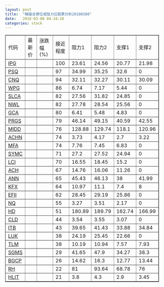 ```yaml
---
layout: post
title:  "触碰支撑位或阻力位股票分析20180308"
date:   2018-03-08 04:34:26
categories: stock
---
```

<script type="text/javascript">
var stockList = []
stockList.push('gb_ipg');
stockList.push('gb_psq');
stockList.push('gb_cnq');
stockList.push('gb_wpg');
stockList.push('gb_slca');
stockList.push('gb_nwl');
stockList.push('gb_gca');
stockList.push('gb_prgs');
stockList.push('gb_midd');
stockList.push('gb_achn');
stockList.push('gb_mfa');
stockList.push('gb_symc');
stockList.push('gb_lci');
stockList.push('gb_ach');
stockList.push('gb_ann');
stockList.push('gb_kfx');
stockList.push('gb_efii');
stockList.push('gb_nq');
stockList.push('gb_hd');
stockList.push('gb_cld');
stockList.push('gb_itb');
stockList.push('gb_luk');
stockList.push('gb_tlm');
stockList.push('gb_sgms');
stockList.push('gb_bgcp');
stockList.push('gb_rh');
stockList.push('gb_hlit');
</script>
<table border="1">
 <tr>
 <td>代码</td>
 <td>最新价</td>
 <td>涨跌幅(%)</td>
 <td>接近程度</td>
 <td>阻力1</td>
 <td>阻力2</td>
 <td>支撑1</td>
 <td>支撑2</td>
</tr>
  <tr id="ipg" class="red">
  <td><a href="http://stock.finance.sina.com.cn/usstock/quotes/IPG.html" target="_blank">IPG</a></td><td></td><td></td><td>100</td><td>23.61</td><td>24.56</td><td>20.77</td><td>21.98</td></tr>
  <tr id="psq" class="green">
  <td><a href="http://stock.finance.sina.com.cn/usstock/quotes/PSQ.html" target="_blank">PSQ</a></td><td></td><td></td><td>97</td><td>34.99</td><td>35.25</td><td>32.6</td><td>0</td></tr>
  <tr id="cnq" class="green">
  <td><a href="http://stock.finance.sina.com.cn/usstock/quotes/CNQ.html" target="_blank">CNQ</a></td><td></td><td></td><td>94</td><td>32.11</td><td>32.27</td><td>30.11</td><td>30.09</td></tr>
  <tr id="wpg" class="red">
  <td><a href="http://stock.finance.sina.com.cn/usstock/quotes/WPG.html" target="_blank">WPG</a></td><td></td><td></td><td>86</td><td>6.74</td><td>7.17</td><td>5.44</td><td>0</td></tr>
  <tr id="slca" class="red">
  <td><a href="http://stock.finance.sina.com.cn/usstock/quotes/SLCA.html" target="_blank">SLCA</a></td><td></td><td></td><td>82</td><td>27.56</td><td>31.82</td><td>24.85</td><td>0</td></tr>
  <tr id="nwl" class="red">
  <td><a href="http://stock.finance.sina.com.cn/usstock/quotes/NWL.html" target="_blank">NWL</a></td><td></td><td></td><td>82</td><td>27.78</td><td>28.54</td><td>25.56</td><td>0</td></tr>
  <tr id="gca" class="green">
  <td><a href="http://stock.finance.sina.com.cn/usstock/quotes/GCA.html" target="_blank">GCA</a></td><td></td><td></td><td>80</td><td>6.41</td><td>5.48</td><td>4.83</td><td>0</td></tr>
  <tr id="prgs" class="green">
  <td><a href="http://stock.finance.sina.com.cn/usstock/quotes/PRGS.html" target="_blank">PRGS</a></td><td></td><td></td><td>79</td><td>46.14</td><td>49.15</td><td>40.59</td><td>42.55</td></tr>
  <tr id="midd" class="green">
  <td><a href="http://stock.finance.sina.com.cn/usstock/quotes/MIDD.html" target="_blank">MIDD</a></td><td></td><td></td><td>76</td><td>128.88</td><td>129.74</td><td>118.1</td><td>120.96</td></tr>
  <tr id="achn" class="red">
  <td><a href="http://stock.finance.sina.com.cn/usstock/quotes/ACHN.html" target="_blank">ACHN</a></td><td></td><td></td><td>74</td><td>3.73</td><td>4.17</td><td>2.7</td><td>3.22</td></tr>
  <tr id="mfa" class="red">
  <td><a href="http://stock.finance.sina.com.cn/usstock/quotes/MFA.html" target="_blank">MFA</a></td><td></td><td></td><td>74</td><td>7.76</td><td>7.45</td><td>6.83</td><td>0</td></tr>
  <tr id="symc" class="green">
  <td><a href="http://stock.finance.sina.com.cn/usstock/quotes/SYMC.html" target="_blank">SYMC</a></td><td></td><td></td><td>71</td><td>27.2</td><td>27.52</td><td>24.94</td><td>0</td></tr>
  <tr id="lci" class="red">
  <td><a href="http://stock.finance.sina.com.cn/usstock/quotes/LCI.html" target="_blank">LCI</a></td><td></td><td></td><td>70</td><td>16.55</td><td>18.45</td><td>15.2</td><td>0</td></tr>
  <tr id="ach" class="red">
  <td><a href="http://stock.finance.sina.com.cn/usstock/quotes/ACH.html" target="_blank">ACH</a></td><td></td><td></td><td>67</td><td>14.76</td><td>16.06</td><td>11.26</td><td>0</td></tr>
  <tr id="ann" class="red">
  <td><a href="http://stock.finance.sina.com.cn/usstock/quotes/ANN.html" target="_blank">ANN</a></td><td></td><td></td><td>65</td><td>45.43</td><td>46.13</td><td>38</td><td>41.99</td></tr>
  <tr id="kfx" class="green">
  <td><a href="http://stock.finance.sina.com.cn/usstock/quotes/KFX.html" target="_blank">KFX</a></td><td></td><td></td><td>64</td><td>10.97</td><td>11.1</td><td>7.4</td><td>8</td></tr>
  <tr id="efii" class="red">
  <td><a href="http://stock.finance.sina.com.cn/usstock/quotes/EFII.html" target="_blank">EFII</a></td><td></td><td></td><td>62</td><td>28.45</td><td>29.19</td><td>25.86</td><td>0</td></tr>
  <tr id="nq" class="green">
  <td><a href="http://stock.finance.sina.com.cn/usstock/quotes/NQ.html" target="_blank">NQ</a></td><td></td><td></td><td>55</td><td>3.27</td><td>3.51</td><td>2.17</td><td>0</td></tr>
  <tr id="hd" class="red">
  <td><a href="http://stock.finance.sina.com.cn/usstock/quotes/HD.html" target="_blank">HD</a></td><td></td><td></td><td>51</td><td>180.89</td><td>189.79</td><td>162.74</td><td>166.99</td></tr>
  <tr id="cld" class="red">
  <td><a href="http://stock.finance.sina.com.cn/usstock/quotes/CLD.html" target="_blank">CLD</a></td><td></td><td></td><td>44</td><td>3.54</td><td>3.55</td><td>3.07</td><td>0</td></tr>
  <tr id="itb" class="green">
  <td><a href="http://stock.finance.sina.com.cn/usstock/quotes/ITB.html" target="_blank">ITB</a></td><td></td><td></td><td>43</td><td>39.65</td><td>41.43</td><td>33.88</td><td>34.84</td></tr>
  <tr id="luk" class="red">
  <td><a href="http://stock.finance.sina.com.cn/usstock/quotes/LUK.html" target="_blank">LUK</a></td><td></td><td></td><td>38</td><td>24.19</td><td>25.45</td><td>22.66</td><td>0</td></tr>
  <tr id="tlm" class="green">
  <td><a href="http://stock.finance.sina.com.cn/usstock/quotes/TLM.html" target="_blank">TLM</a></td><td></td><td></td><td>38</td><td>10.19</td><td>10.94</td><td>7.57</td><td>7.93</td></tr>
  <tr id="sgms" class="red">
  <td><a href="http://stock.finance.sina.com.cn/usstock/quotes/SGMS.html" target="_blank">SGMS</a></td><td></td><td></td><td>29</td><td>41.65</td><td>47.9</td><td>34.27</td><td>38.3</td></tr>
  <tr id="bgcp" class="green">
  <td><a href="http://stock.finance.sina.com.cn/usstock/quotes/BGCP.html" target="_blank">BGCP</a></td><td></td><td></td><td>26</td><td>14.62</td><td>16.3</td><td>12.77</td><td>13.44</td></tr>
  <tr id="rh" class="red">
  <td><a href="http://stock.finance.sina.com.cn/usstock/quotes/RH.html" target="_blank">RH</a></td><td></td><td></td><td>22</td><td>81</td><td>93.64</td><td>68.78</td><td>76</td></tr>
  <tr id="hlit" class="red">
  <td><a href="http://stock.finance.sina.com.cn/usstock/quotes/HLIT.html" target="_blank">HLIT</a></td><td></td><td></td><td>21</td><td>3.8</td><td>4.3</td><td>2.9</td><td>3.45</td></tr>
</table>
